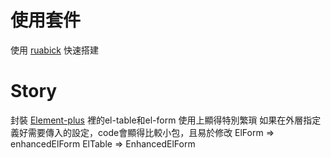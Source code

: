 # 使用套件
使用 [ruabick](https://github.com/dewfall123/ruabick#ruabick) 快速搭建

# Story
封裝 [Element-plus](https://element-plus.org/) 裡的el-table和el-form 使用上顯得特別繁瑣
如果在外層指定義好需要傳入的設定，code會顯得比較小包，且易於修改
ElForm => enhancedElForm
ElTable => EnhancedElForm

